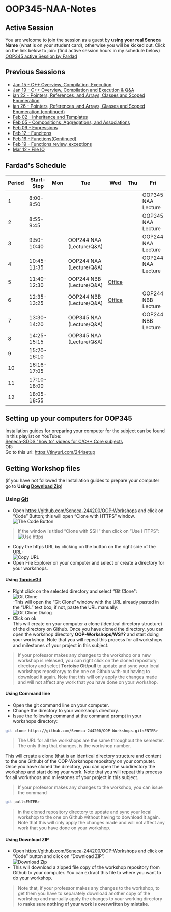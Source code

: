 ﻿# OOP345-NAA-Notes
## Active Session
You are welcome to join the session as a guest by **using your real Seneca Name** (what is on your student card), otherwise you will be kicked out. Click on the link below to join: (find active session hours in my schedule below) <br />
[OOP345 active Session by Fardad](https://connect.rna2.blindsidenetworks.com/invite/to?c=lHPGNJnRNQGjGPz8E-aCsL1nkqFYLA9peZ-B3WjA9KY&m=e8ce43f1a730e2478fa56e6d96881e945f6e186d&t=1615915339359&u=senecacollege)
## Previous Sessions
- [Jan 15 - C++ Overview, Compilation, Execution](https://recordings.rna2.blindsidenetworks.com/senecacollege/96f0b46aa442de771ce25d9e6f10f4dcf5368ba4-1610714847716/capture/)
- [Jan 19 - C++ Overview, Compilation and Execution & Q&A](https://recordings.rna2.blindsidenetworks.com/senecacollege/96f0b46aa442de771ce25d9e6f10f4dcf5368ba4-1611080851821/capture/)
- [jan 22 - Pointers, References, and Arrays, Classes and Scoped Enumeration](https://recordings.rna2.blindsidenetworks.com/senecacollege/96f0b46aa442de771ce25d9e6f10f4dcf5368ba4-1611319676921/capture/)
- [jan 26 - Pointers, References, and Arrays, Classes and Scoped Enumeration (continued)](https://recordings.rna2.blindsidenetworks.com/senecacollege/96f0b46aa442de771ce25d9e6f10f4dcf5368ba4-1611685660638/capture/)
- [Feb 02 - Inheritance and Templates](https://recordings.rna2.blindsidenetworks.com/senecacollege/96f0b46aa442de771ce25d9e6f10f4dcf5368ba4-1612290420225/capture/)
- [Feb 05 - Compositions, Aggregations, and Associations](https://recordings.rna2.blindsidenetworks.com/senecacollege/96f0b46aa442de771ce25d9e6f10f4dcf5368ba4-1612529898873/capture/)
- [Feb 09 - Expressions](https://recordings.rna2.blindsidenetworks.com/senecacollege/96f0b46aa442de771ce25d9e6f10f4dcf5368ba4-1612895470874/capture/)
- [Feb 12 - Funcitons](https://recordings.rna2.blindsidenetworks.com/senecacollege/96f0b46aa442de771ce25d9e6f10f4dcf5368ba4-1613133818484/capture/)
- [Feb 16 - Functions(Continued)](https://recordings.rna2.blindsidenetworks.com/senecacollege/96f0b46aa442de771ce25d9e6f10f4dcf5368ba4-1613500295816/capture/)
- [Feb 19 - Functions review, exceptions](https://recordings.rna2.blindsidenetworks.com/senecacollege/96f0b46aa442de771ce25d9e6f10f4dcf5368ba4-1613737739275/capture/)
- [Mar 12 - File IO](https://recordings.rna2.blindsidenetworks.com/senecacollege/96f0b46aa442de771ce25d9e6f10f4dcf5368ba4-1615552787448/capture/)

## Fardad's Schedule
| Period | Start-Stop  | Mon    | Tue            | Wed        | Thu     | Fri      |
|--------|-------------|--------|----------------|------------|---------|----------|
| 1      | 8:00-8:50   |        |                |            |         |OOP345 NAA Lecture|
| 2      | 8:55-9:45   |        |                |            |         |OOP345 NAA Lecture|
| 3      | 9:50-10:40  |        |OOP244 NAA (Lecture/Q&A)|            |         |OOP244 NAA Lecture|
| 4      | 10:45-11:35 |        |OOP244 NAA (Lecture/Q&A)|            |         |OOP244 NAA Lecture|
| 5      | 11:40-12:30 |        |OOP244 NBB (Lecture/Q&A)| [Office]() |         |           |
| 6      | 12:35-13:25 |        |OOP244 NBB (Lecture/Q&A)| [Office]() |         |OOP244 NBB Lecture|
| 7      | 13:30-14:20 |        |OOP345 NAA (Lecture/Q&A)|            |         |OOP244 NBB Lecture|
| 8      | 14:25-15:15 |        |OOP345 NAA (Lecture/Q&A)|            |         |          |
| 9      | 15:20-16:10 |        |                |            |         |          |
| 10     | 16:16-17:05 |        |                |            |         |          |
| 11     | 17:10-18:00 |        |                |            |         |          |
| 12     | 18:05-18:55 |        |                |            |         |          |

## Setting up your computers for OOP345

Installation guides for preparing your computer for the subject can be found in this playlist on YouTube:<br />
[Seneca-SDDS "how to" videos for C/C++ Core subjects](https://www.youtube.com/playlist?list=PLxB4x6RkylosAh1of4FnX7-g2fk0MUeyc)<br />
OR:<br />
Go to this url: https://tinyurl.com/244setup 


## Getting Workshop files
(if you have not followed the Installation guides to prepare your computer go to **Using [Download Zip](#using-download-zip)**)<br />

### Using [Git](https://git-scm.com/download/win)
- Open https://github.com/Seneca-244200/OOP-Workshops and click on “Code” Button; this will open “Clone with HTTPS” window.<br />
![The Code Button](images/code.png)
> If the window is titled “Clone with SSH” then click on “Use HTTPS”: <br />
![Use https](images/usehttps.png)
- Copy the https URL by clicking on the button on the right side of the URL:<br />![Copy URL](images/copyurl.png)
- Open File Explorer on your computer and select or create a directory for your workshops.
#### Using [ToroiseGit](https://tortoisegit.org/download/)
- Right click on the selected directory and select “Git Clone":<br /> ![Git Clone](images/gitclone.png)<br />
-This will open the “Git Clone” window with the URL already pasted in the “URL” text box; if not, paste the URL manually:<br /> ![Git Clone Dialog](images/gitcloneDialog.png)<br />
- Click on ok<br />
This will create on your computer a clone (identical directory structure) of the directory on Github.  Once you have cloned the directory, you can open the workshop directory **OOP-Workshops/WS??** and start doing your workshop. Note that you will repeat this process for all workshops and milestones of your project in this subject.
> If your professor makes any changes to the workshop or a new workshop is released, you can right click on the cloned repository directory and select **Tortoise Git/pull** to update and sync your local workshops repositoryy to the one on Github with-out having to download it again. Note that this will only apply the changes made and will not affect any work that you have done on your workshop.
#### Using Command line
- Open the git command line on your computer.
- Change the directory to your workshops directory.
- Issue the following command at the command prompt in your workshops directory: 
``` bash
git clone https://github.com/Seneca-244200/OOP-Workshops.git<ENTER>
```
> The URL for all the workshops are the same throughout the semester. The only thing that changes, is the workshop number.<br/>

This will create a clone (that is an identical directory structure and content to the one Github) of the OOP-Workshops repository on your computer.  Once you have cloned the directory, you can open the subdirectory the workshop and start doing your work. Note that you will repeat this process for all workshops and milestones of your project in this subject.

> If your professor makes any changes to the workshop, you can issue the command
``` bash 
git pull<ENTER>
``` 
>  in the cloned repository directory to update and sync your local workshop to the one on Github without having to download it again. Note that this will only apply the changes made and will not affect any work that you have done on your workshop.

#### Using Download ZIP
- Open https://github.com/Seneca-244200/OOP-Workshops  and click on “Code” button and click on “Download ZIP”.<br />
![Download Zip](images/downloadzip.png)<br />
- This will download a zipped file copy of the workshop repository from Github to your computer. You can extract this file to where you want to do your workshop. <br />
> Note that, if your professor makes any changes to the workshop, to get them you have to separately download another copy of the workshop and manually apply the changes to your working directory to **make sure nothing of your work is overwritten by mistake**.
